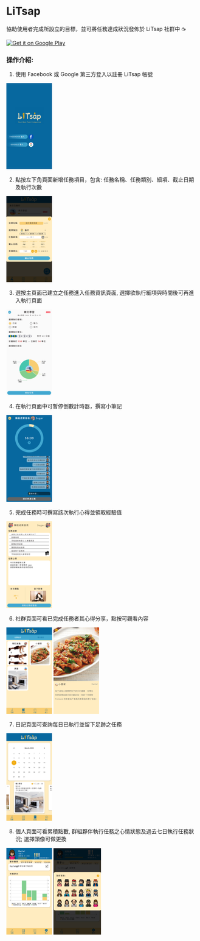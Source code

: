 # LiTsap
協助使用者完成所設立的目標，並可將任務達成狀況發佈於 LiTsap 社群中 :coffee:

<a href='https://play.google.com/store/apps/details?id=studio.honidot.litsap&pcampaignid=pcampaignidMKT-Other-global-all-co-prtnr-py-PartBadge-Mar2515-1'><img alt='Get it on Google Play' src='https://play.google.com/intl/en_us/badges/static/images/badges/en_badge_web_generic.png' width='200'/></a>

### 操作介紹:
1. 使用 Facebook 或 Google 第三方登入以註冊 LiTsap 帳號

<img alt='Login Page' src='https://github.com/honiwy/LiTsap/blob/read_me/LiTsap/readme_imgs/Screenshot_20200225-232141.png'  width="120"></img>

2. 點按左下角頁面新增任務項目，包含: 任務名稱、任務類別、細項、截止日期及執行次數

<img alt='Create Page' src='https://github.com/honiwy/LiTsap/blob/read_me/LiTsap/readme_imgs/Screenshot_20200308-204903.png'  width="120"></img>

3. 選按主頁面已建立之任務進入任務資訊頁面, 選擇欲執行細項與時間後可再進入執行頁面

<img alt='Detail Page' src='https://github.com/honiwy/LiTsap/blob/read_me/LiTsap/readme_imgs/Screenshot_20200308-210302.png'  width="120"></img>

4. 在執行頁面中可暫停倒數計時器，撰寫小筆記

<img alt='Workout Page' src='https://github.com/honiwy/LiTsap/blob/read_me/LiTsap/readme_imgs/Screenshot_20200225-224836.png'  width="120"></img>

5. 完成任務時可撰寫該次執行心得並領取經驗值

<img alt='Finish Page' src='https://github.com/honiwy/LiTsap/blob/read_me/LiTsap/readme_imgs/Screenshot_20200225-231207.png'  width="120"></img>

6. 社群頁面可看已完成任務者其心得分享，點按可觀看內容

<img alt='Post Page' src='https://github.com/honiwy/LiTsap/blob/read_me/LiTsap/readme_imgs/Screenshot_20200308-205353.png'  width="120"></img> <img alt='Post Page' src='https://github.com/honiwy/LiTsap/blob/read_me/LiTsap/readme_imgs/Screenshot_20200308-205831.png'  width="120"></img>

7. 日記頁面可查詢每日已執行並留下足跡之任務

<img alt='Diary Page' src='https://github.com/honiwy/LiTsap/blob/read_me/LiTsap/readme_imgs/Screenshot_20200308-205847.png'  width="120"></img>

8. 個人頁面可看累積點數, 群組夥伴執行任務之心情狀態及過去七日執行任務狀況; 選擇頭像可做更換

<img alt='Profile Page' src='https://github.com/honiwy/LiTsap/blob/read_me/LiTsap/readme_imgs/Screenshot_20200308-205935.png'  width="120"></img> <img alt='Profile Page' src='https://github.com/honiwy/LiTsap/blob/read_me/LiTsap/readme_imgs/Screenshot_20200313-210302.png'  width="125"></img>
